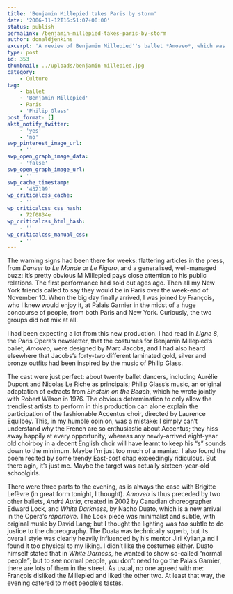 ```yaml
---
title: 'Benjamin Millepied takes Paris by storm'
date: '2006-11-12T16:51:07+00:00'
status: publish
permalink: /benjamin-millepied-takes-paris-by-storm
author: donaldjenkins
excerpt: 'A review of Benjamin Millepied''s ballet *Amoveo*, which was attended by a huge concourse of people from Paris and New York.'
type: post
id: 353
thumbnail: ../uploads/benjamin-millepied.jpg
category:
    - Culture
tag:
    - ballet
    - 'Benjamin Millepied'
    - Paris
    - 'Philip Glass'
post_format: []
aktt_notify_twitter:
    - 'yes'
    - 'no'
swp_pinterest_image_url:
    - ''
swp_open_graph_image_data:
    - 'false'
swp_open_graph_image_url:
    - ''
swp_cache_timestamp:
    - '432199'
wp_criticalcss_cache:
    - ''
wp_criticalcss_css_hash:
    - 72f0834e
wp_criticalcss_html_hash:
    - ''
wp_criticalcss_manual_css:
    - ''
---
```

The warning signs had been there for weeks: flattering articles in the press, from <cite>Danser</cite> to <cite>Le Monde</cite> or <cite>Le Figaro</cite>, and a generalised, well-managed buzz: it’s pretty obvious M Millepied pays close attention to his public relations. The first performance had sold out ages ago. Then all my New York friends called to say they would be in Paris over the week-end of November 10. When the big day finally arrived, I was joined by François, who I knew would enjoy it, at Palais Garnier in the midst of a huge concourse of people, from both Paris and New York. Curiously, the two groups did not mix at all.

I had been expecting a lot from this new production. I had read in <cite>Ligne 8</cite>, the Paris Opera’s newsletter, that the costumes for Benjamin Millepied’s ballet, <cite>Amoveo</cite>, were designed by Marc Jacobs, and I had also heard elsewhere that Jacobs’s forty-two different laminated gold, silver and bronze outfits had been inspired by the music of Philip Glass.

The cast were just perfect: about twenty ballet dancers, including Aurélie Dupont and Nicolas Le Riche as principals; Philip Glass’s music, an original adaptation of extracts from <cite>Einstein on the Beach</cite>, which he wrote jointly with Robert Wilson in 1976. The obvious determination to only allow the trendiest artists to perform in this production can alone explain the participation of the fashionable Accentus choir, directed by Laurence Equilbey. This, in my humble opinion, was a mistake: I simply can’t understand why the French are so enthusiastic about Accentus; they hiss away happily at every opportunity, whereas any newly-arrived eight-year old choirboy in a decent English choir will have learnt to keep his <q>s</q> sounds down to the minimum. Maybe I’m just too much of a maniac. I also found the poem recited by some trendy East-cost chap exceedingly ridiculous. But there agin, it’s just me. Maybe the target was actually sixteen-year-old schoolgirls.

There were three parts to the evening, as is always the case with Brigitte Lefèvre (in great form tonight, I thought). <cite>Amoveo</cite> is thus preceded by two other ballets, <cite>André Auria</cite>, created in 2002 by Canadian choreographer Edward Lock, and <cite>White Darkness</cite>, by Nacho Duato, which is a new arrival in the Opera’s *répertoire*. The Lock piece was minimalist and subtle, with original music by David Lang; but I thought the lighting was *too* subtle to do justice to the choreography. The Duata was technically superb, but its overall style was clearly heavily influenced by his mentor Jiri Kylian,a nd I found it too physical to my liking. I didn’t like the costumes either. Duato himself stated that in <cite>White Darness</cite>, he wanted to show so-called <q>normal people</q>; but to see normal people, you don’t need to go the Palais Garnier, there are lots of them in the street. As usual, no one agreed with me: François disliked the Millepied and liked the other two. At least that way, the evening catered to most people’s tastes.